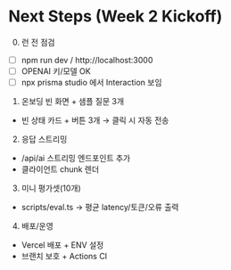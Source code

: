 # Next Steps (Week 2 Kickoff)

0) 런 전 점검
- [ ] npm run dev / http://localhost:3000
- [ ] OPENAI 키/모델 OK
- [ ] npx prisma studio 에서 Interaction 보임

1) 온보딩 빈 화면 + 샘플 질문 3개
- 빈 상태 카드 + 버튼 3개 → 클릭 시 자동 전송

2) 응답 스트리밍
- /api/ai 스트리밍 엔드포인트 추가
- 클라이언트 chunk 렌더

3) 미니 평가셋(10개)
- scripts/eval.ts → 평균 latency/토큰/오류 출력

4) 배포/운영
- Vercel 배포 + ENV 설정
- 브랜치 보호 + Actions CI
